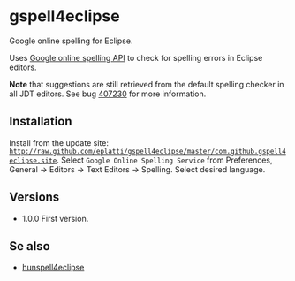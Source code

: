 gspell4eclipse
==============

Google online spelling for Eclipse.

Uses <a href="http://code.google.com/p/google-api-spelling-java">Google online spelling API</a> to check for spelling
errors in Eclipse editors.

__Note__ that suggestions are still retrieved from the default spelling checker in all JDT
editors. See bug <a href="https://bugs.eclipse.org/bugs/show_bug.cgi?id=407230">407230</a> for more information.

Installation 
------------

Install from the update site: <code>http://raw.github.com/eplatti/gspell4eclipse/master/com.github.gspell4eclipse.site</code>.
Select <code>Google Online Spelling Service</code> from Preferences, General -> Editors -> Text Editors -> Spelling. Select
desired language.


Versions
--------

* 1.0.0 First version.


Se also
---------

* <a href="http://code.google.com/p/hunspell4eclipse/">hunspell4eclipse</a>